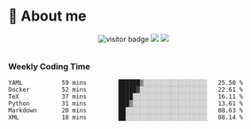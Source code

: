 <!-- ![](https://youpai.roccoshi.top/img/20200804214216.png) -->

# 🧐 About me
 
<p align="center">
<img src="https://visitor-badge.laobi.icu/badge?page_id=Lincest.Lincest&title=hits" alt="visitor badge"/>
<a href="mailto:imroccoshi@gmail.com"><img src="https://img.shields.io/badge/gmail-imroccoshi%40gmail.com-red"></a>
<a href="https://blog.roccoshi.top"><img src="https://img.shields.io/badge/blog-roccoshi-green"></a>
</p>

<div align="center">
  <img src="https://github-readme-stats.vercel.app/api?username=Lincest&show_icons=true&count_private=true&show_owner=true" alt="">
   <!-- <img src="https://github-readme-stats.vercel.app/api/wakatime?username=Moreality&v=2" alt=""/> -->
</div>

### Weekly Coding Time

<!--START_SECTION:waka-->

```text
YAML           59 mins         ██████▒░░░░░░░░░░░░░░░░░░   25.50 %
Docker         52 mins         █████▓░░░░░░░░░░░░░░░░░░░   22.61 %
TeX            37 mins         ████░░░░░░░░░░░░░░░░░░░░░   16.11 %
Python         31 mins         ███▒░░░░░░░░░░░░░░░░░░░░░   13.61 %
Markdown       20 mins         ██░░░░░░░░░░░░░░░░░░░░░░░   08.63 %
XML            18 mins         ██░░░░░░░░░░░░░░░░░░░░░░░   08.14 %
```

<!--END_SECTION:waka-->


